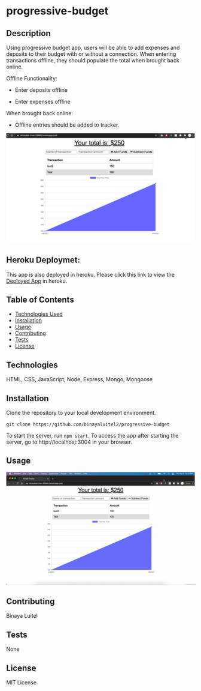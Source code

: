 # progressive-budget
## Description 
   

Using progressive budget app, users will be able to add expenses and deposits to their budget with or without a connection. When entering transactions offline, they should populate the total when brought back online.

Offline Functionality:

* Enter deposits offline

* Enter expenses offline

When brought back online:

* Offline entries should be added to tracker.


 ![progressive_budget](./public/image/progressive_budget.png)

## Heroku Deploymet:
This app is also deployed in heroku. Please click this link to view the  [Deployed App](https://shrouded-river-53485.herokuapp.com/) in heroku.

  ## Table of Contents
  * [Technologies Used](#technologies)
  * [Installation](#installation)
  * [Usage](#usage)
  * [Contributing](#contributing)
  * [Tests](#tests)
  * [License](#license)
  
  ## Technologies
 HTML, CSS, JavaScript, Node, Express, Mongo, Mongoose
  
  ## Installation
    
Clone the repository to your local development environment.

```
git clone https://github.com/binayaluitel2/progressive-budget
```
To start the server, run ```npm start```. To access the app after starting the server, go to http://localhost:3004 in your browser.

  ## Usage 
    
  ![Gif demo of progressive_budget](./public/image/progressive_budget.gif)
  
  ## Contributing
  
  Binaya Luitel
  
  ## Tests  
  
 None
  
  ## License
  
  MIT License
  
